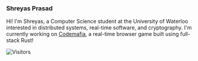 ### Shreyas Prasad

Hi! I'm Shreyas, a Computer Science student at the University of Waterloo interested in distributed systems, real-time software, and cryptography. I'm currently working on [Codemafia](https://github.com/ShreyasPrasad/codemafia), a real-time browser game built using full-stack Rust!

![Visitors](https://visitor-badge.laobi.icu/badge?page_id=ShreyasPrasad.ShreyasPrasad)
<!--
**ShreyasPrasad/ShreyasPrasad** is a ✨ _special_ ✨ repository because its `README.md` (this file) appears on your GitHub profile.

Here are some ideas to get you started:

- 🔭 I’m currently working on ... 
- 🌱 I’m currently learning ...
- 👯 I’m looking to collaborate on ...
- 🤔 I’m looking for help with ...
- 💬 Ask me about ...
- 📫 How to reach me: ...
- 😄 Pronouns: ...
- ⚡ Fun fact: ...
-->
